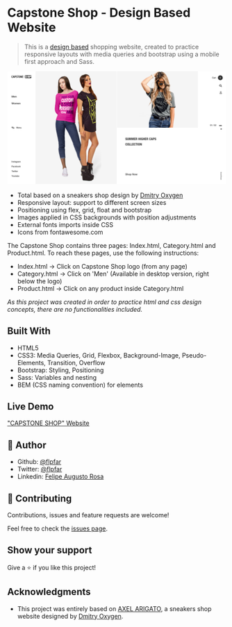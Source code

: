 # Capstone Shop - Design Based Website

> This is a [design based](https://www.behance.net/gallery/80392909/AXEL-ARIGATO-Website) shopping website, created to practice responsive layouts with media queries and bootstrap using a mobile first approach and Sass.

![screenshot](/assets/images/screenshot.png)

- Total based on a sneakers shop design by [Dmitry Oxygen](https://dribbble.com/oxygen_dima)
- Responsive layout: support to different screen sizes
- Positioning using flex, grid, float and bootstrap
- Images applied in CSS backgrounds with position adjustments
- External fonts imports inside CSS
- Icons from fontawesome.com

The Capstone Shop contains three pages: Index.html, Category.html and Product.html. To reach these pages, use the following instructions:
- Index.html -> Click on Capstone Shop logo (from any page)
- Category.html -> Click on 'Men' (Available in desktop version, right below the logo)
- Product.html -> Click on any product inside Category.html

*As this project was created in order to practice html and css design concepts, there are no functionalities included.*

## Built With

- HTML5
- CSS3: Media Queries, Grid, Flexbox, Background-Image, Pseudo-Elements, Transition, Overflow
- Bootstrap: Styling, Positioning
- Sass: Variables and nesting
- BEM (CSS naming convention) for elements

## Live Demo

["CAPSTONE SHOP" Website](https://capstone-shop.netlify.com/)

## 👤 Author 

- Github: [@flpfar](https://github.com/flpfar)
- Twitter: [@flpfar](https://twitter.com/flpfar)
- Linkedin: [Felipe Augusto Rosa](https://www.linkedin.com/in/felipe-augusto-rosa-7b96a4b1)

## 🤝 Contributing

Contributions, issues and feature requests are welcome!

Feel free to check the [issues page](issues/).

## Show your support

Give a ⭐️ if you like this project!

## Acknowledgments

- This project was entirely based on [AXEL ARIGATO](https://www.behance.net/gallery/80392909/AXEL-ARIGATO-Website), a sneakers shop website designed by [Dmitry Oxygen](https://dribbble.com/oxygen_dima).